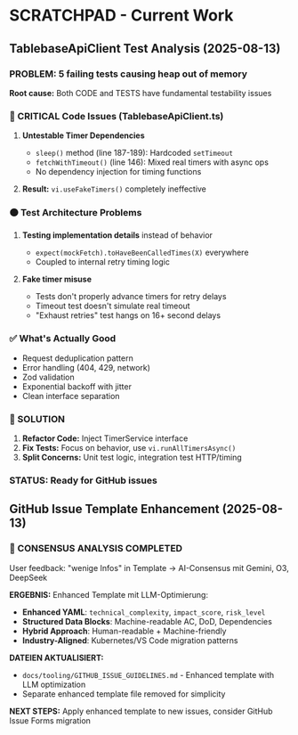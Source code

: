 # SCRATCHPAD - Current Work

## TablebaseApiClient Test Analysis (2025-08-13)

### PROBLEM: 5 failing tests causing heap out of memory

**Root cause:** Both CODE and TESTS have fundamental testability issues

### 🔴 CRITICAL Code Issues (TablebaseApiClient.ts)

1. **Untestable Timer Dependencies**
   - `sleep()` method (line 187-189): Hardcoded `setTimeout`
   - `fetchWithTimeout()` (line 146): Mixed real timers with async ops
   - No dependency injection for timing functions

2. **Result:** `vi.useFakeTimers()` completely ineffective

### 🟠 Test Architecture Problems

1. **Testing implementation details** instead of behavior
   - `expect(mockFetch).toHaveBeenCalledTimes(X)` everywhere
   - Coupled to internal retry timing logic

2. **Fake timer misuse**
   - Tests don't properly advance timers for retry delays
   - Timeout test doesn't simulate real timeout
   - "Exhaust retries" test hangs on 16+ second delays

### ✅ What's Actually Good

- Request deduplication pattern
- Error handling (404, 429, network)  
- Zod validation
- Exponential backoff with jitter
- Clean interface separation

### 🎯 SOLUTION

1. **Refactor Code:** Inject TimerService interface
2. **Fix Tests:** Focus on behavior, use `vi.runAllTimersAsync()`
3. **Split Concerns:** Unit test logic, integration test HTTP/timing

### STATUS: Ready for GitHub issues

## GitHub Issue Template Enhancement (2025-08-13)

### 🎯 CONSENSUS ANALYSIS COMPLETED
User feedback: "wenige Infos" in Template → AI-Consensus mit Gemini, O3, DeepSeek

**ERGEBNIS:** Enhanced Template mit LLM-Optimierung:
- **Enhanced YAML**: `technical_complexity`, `impact_score`, `risk_level` 
- **Structured Data Blocks**: Machine-readable AC, DoD, Dependencies
- **Hybrid Approach**: Human-readable + Machine-friendly
- **Industry-Aligned**: Kubernetes/VS Code migration patterns

**DATEIEN AKTUALISIERT:**
- `docs/tooling/GITHUB_ISSUE_GUIDELINES.md` - Enhanced template with LLM optimization
- Separate enhanced template file removed for simplicity

**NEXT STEPS:** Apply enhanced template to new issues, consider GitHub Issue Forms migration
